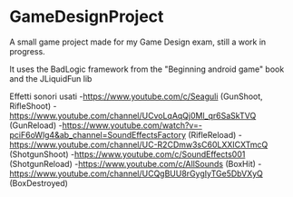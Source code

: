  # GameDesignProject

A small game project made for my Game Design exam, still a work in progress.

It uses the BadLogic framework from the "Beginning android game" book and the JLiquidFun lib 

Effetti sonori usati
-https://www.youtube.com/c/Seaguli (GunShoot, RifleShoot)
-https://www.youtube.com/channel/UCvoLqAqQj0Ml_qr6SaSkTVQ (GunReload)
-https://www.youtube.com/watch?v=-pciF6oWlg4&ab_channel=SoundEffectsFactory (RifleReload)
-https://www.youtube.com/channel/UC-R2CDmw3sC60LXXICXTmcQ (ShotgunShoot)
-https://www.youtube.com/c/SoundEffects001 (ShotgunReload)
-https://www.youtube.com/c/AllSounds (BoxHit)
-https://www.youtube.com/channel/UCQgBUU8rGygIyTGe5DbVXyQ (BoxDestroyed)

